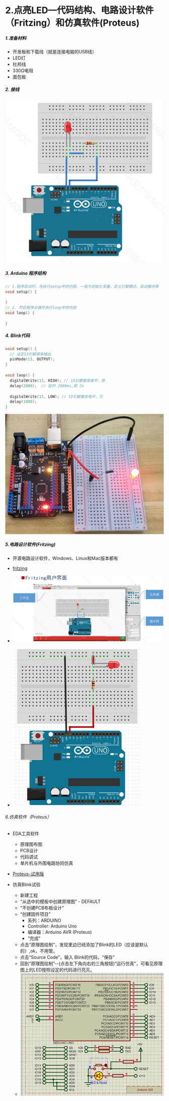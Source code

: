 # 2.点亮LED—代码结构、电路设计软件（Fritzing）和仿真软件(Proteus)

##### 1.准备材料

- 开发板和下载线（就是连接电脑的USB线）
- LED灯
- 杜邦线
- 330Ω电阻
- 面包板

##### 2. 接线

![image-20221123002843438](assets/image-20221123002843438.png)

##### 3. Arduino 程序结构

```c++
// 1.程序启动时，先执行setup中的内容，一般为初始化变量、定义引脚模式、启动模块等
void setup() {
 
}
// 2. 然后程序会循环执行loop中的内容
void loop() {
    
}
```

##### 4. Blink代码

```c++
void setup() {
  // 设定13引脚用来输出
  pinMode(13, OUTPUT);
}

void loop() {
  digitalWrite(13, HIGH); // 13引脚接高电平，亮
  delay(2000);  // 延时 2000ms,即 2s

  digitalWrite(13, LOW); // 13引脚接低电平，灭
  delay(1000);
}
```

![2.LED实拍](assets/2.LED实拍.jpg)

##### 5.电路设计软件(Fritzing)

- 开源电路设计软件，Windows、Linux和Mac版本都有

- [fritzing](https://github.com/fritzing/fritzing-app)
- ![image-20221123011238020](assets/image-20221123011238020.png)
- ![我的设计图](assets/image-20221123011937307.png)

###### 6.仿真软件（Proteus）

- EDA工具软件
  - 原理图布图
  - PCB设计
  - 代码调试
  - 单片机与外围电路协同仿真

- [Proteus-试用版](https://www.labcenter.com/)

- 仿真Blink试验
  - 新建工程
  - “从选中的模板中创建原理图” - DEFAULT
  - “不创建PCB布板设计”
  - “创建固件项目”
    - 系列：ARDUINO
    - Controller: Arduino Uno
    - 编译器：Arduino AVR (Proteus)
    - “完成”
  - 点击“原理图绘制”，发现里边已经添加了Blink的LED（应该是默认的）,ok，不用管。
  - 点击“Source Code”，输入 Blink的代码，“保存”
  - 回到“原理图绘制”--(点击左下角向右的三角按钮)“运行仿真”，可看见原理图上的LED按照设定的代码进行亮灭。
  - ![image-20221123015105854](assets/image-20221123015105854.png)